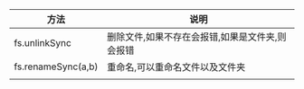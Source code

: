 
| 方法        | 说明         |
| ------------- |-------------| 
|fs.unlinkSync|删除文件,如果不存在会报错,如果是文件夹,则会报错|
|fs.renameSync(a,b)|重命名,可以重命名文件以及文件夹|
|||

